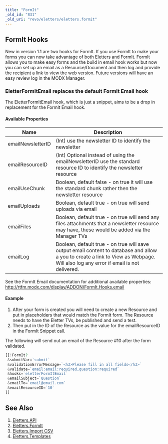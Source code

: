 ```yaml
---
title: "FormIt"
_old_id: "831"
_old_uri: "revo/eletters/eletters.formit"
---
```


## FormIt Hooks

New in version 1.1 are two hooks for FormIt. If you use FormIt to make your forms you can now take advantage of both Eletters and FormIt. FormIt allows you to make easy forms and the build in email hook works but now you can set up an email as a Resource/Document and then log and provide the recipient a link to view the web version. Future versions will have an easy review log in the MODX Manager.

### EletterFormItEmail replaces the default FormIt Email hook

The EletterFormItEmail hook, which is just a snippet, aims to be a drop in replacement for the FormIt Email hook.

#### Available Properties

| Name              | Description                                                                                                                                                                        |
| ----------------- | ---------------------------------------------------------------------------------------------------------------------------------------------------------------------------------- |
| emailNewsletterID | (Int) use the newsletter ID to identify the newsletter                                                                                                                             |
| emailResourceID   | (Int) Optional instead of using the emailNewsletterID use the standard resource ID to identify the newsletter resource                                                             |
| emailUseChunk     | Boolean, default false - on true it will use the standard chunk rather then the newsletter resource                                                                                |
| emailUploads      | Boolean, default true - on true will send uploads via email                                                                                                                        |
| emailFiles        | Boolean, default true - on true will send any files attachments that a newsletter resource may have, these would be added via the Manager TVs                                      |
| emailLog          | Boolean, default true - on true will save output email content to database and allow a you to create a link to View as Webpage. Will also log any error if email is not delivered. |

See the FormIt Email documentation for additional available properties: <http://rtfm.modx.com/display/ADDON/FormIt.Hooks.email>

#### Example

1. After your form is created you will need to create a new Resource and put in placeholders that would match the FormIt form. The Resource needs to have the Eletter TVs, be published and send a test.
2. Then put in the ID of the Resource as the value for the emailResourceID in the FormIt Snippet call.

The following will send out an email of the Resource #10 after the form validated.

``` php
[[!FormIt?
 &submitVar=`submit`
 &validationErrorMessage=`<h3>Please fill in all fields</h3>`
 &validate=`email:email:required,question:required`
 &hooks=`eletterFormItEmail`
 &emailSubject=`Question`
 &emailTo=`email@email.com`
 &emailResourceID=`10`
]]
```

## See Also

1. [Eletters.API](extras/eletters/eletters.api)
2. [Eletters.FormIt](extras/eletters/eletters.formit)
3. [Eletters.Import CSV](extras/eletters/eletters.import-csv)
4. [Eletters.Templates](extras/eletters/eletters.templates)
